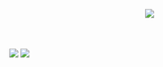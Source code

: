 <div>
  <header>
    <img src="https://capsule-render.vercel.app/api?type=wave&color=auto&height=300&section=header&text=Code%20error&fontSize=90" />
  </header>

  <body align="center>
    <div >
      <img src="https://img.shields.io/badge/html5-E34F26?style=for-the-badge&logo=html5&logoColor=white">
      <img src="https://img.shields.io/badge/css-1572B6?style=for-the-badge&logo=css3&logoColor=white">
      <img src="https://img.shields.io/badge/javascript-F7DF1E?style=for-the-badge&logo=javascript&logoColor=black">
      </br>
    </div>
      
  </div>
  </body>
</div>
